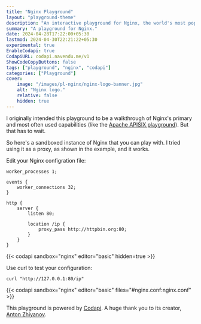 ```yaml
---
title: "Nginx Playground"
layout: "playground-theme"
description: "An interactive playground for Nginx, the world's most popular web server."
summary: "A playground for Nginx."
date: 2024-04-28T17:22:00+05:30
lastmod: 2024-04-30T22:21:22+05:30
experimental: true
EnableCodapi: true
CodapiURL: codapi.navendu.me/v1
ShowCodeCopyButtons: false
tags: ["playground", "nginx", "codapi"]
categories: ["Playground"]
cover:
    image: "/images/pl-nginx/nginx-logo-banner.jpg"
    alt: "Nginx logo."
    relative: false
    hidden: true
---
```


I originally intended this playground to be a walkthrough of Nginx's primary and most often used capabilities (like the [Apache APISIX playground](/playground/apisix/)). But that has to wait.

So here's a sandboxed instance of Nginx that you can play with. I tried using it as a proxy, as shown in the example, and it works.

Edit your Nginx configration file:

```nginx {id="nginx.conf"}
worker_processes 1;

events {
    worker_connections 32;
}

http {
    server {
        listen 80;

        location /ip {
            proxy_pass http://httpbin.org:80;
        }
    }
}
```

{{< codapi sandbox="nginx" editor="basic" hidden=true >}}

Use curl to test your configuration:

```shell
curl "http://127.0.0.1:80/ip"
```

{{< codapi sandbox="nginx" editor="basic" files="#nginx.conf:nginx.conf" >}}

This playground is powered by [Codapi](https://github.com/nalgeon/codapi/). A huge thank you to its creator, [Anton Zhiyanov](https://github.com/nalgeon).
